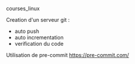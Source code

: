 courses_linux

Creation d'un serveur git :
- auto push
- auto incrementation
- verification du code

Utilisation de pre-commit
https://pre-commit.com/

